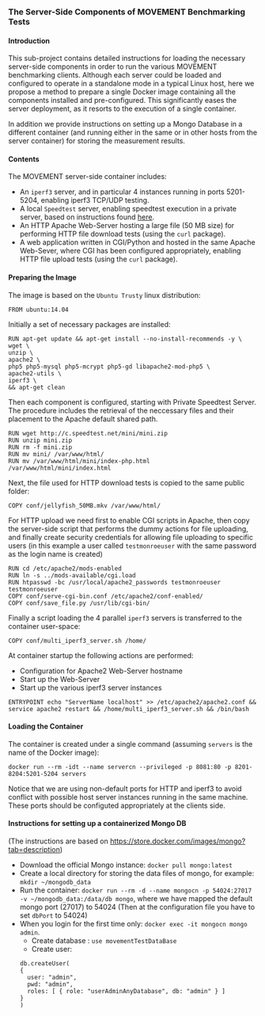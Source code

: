 ### The Server-Side Components of MOVEMENT Benchmarking Tests

#### Introduction
This sub-project contains detailed instructions for loading the necessary server-side components in order to run the various MOVEMENT benchmarking clients.
Although each server could be loaded and configured to operate in a standalone mode in a typical Linux host, here we propose a method to prepare a single Docker image containing all the components installed and pre-configured. This significantly eases the server deployment, as it resorts to the execution of a single container.

In addition we provide instructions on setting up a Mongo Database in a different container (and running either in the same or in other hosts from the server container) for storing the measurement results.

#### Contents
The MOVEMENT server-side container includes:
* An ```iperf3``` server, and in particular 4 instances running in ports 5201-5204, enabling iperf3 TCP/UDP testing.
* A local ```Speedtest``` server, enabling speedtest execution in a private server, based on instructions found [here](http://www.tecmint.com/speedtest-mini-server-to-test-bandwidth-speed/).
* An HTTP Apache Web-Server hosting a large file (50 MB size) for performing HTTP file download tests (using the ```curl``` package).
* A web application written in CGI/Python and hosted in the same Apache Web-Sever, where CGI has been configured appropriately, enabling HTTP file upload tests (using the ```curl``` package).

#### Preparing the Image
The image is based on the ```Ubuntu Trusty``` linux distribution:
```
FROM ubuntu:14.04
```

Initially a set of necessary packages are installed:
```
RUN apt-get update && apt-get install --no-install-recommends -y \
wget \
unzip \
apache2 \
php5 php5-mysql php5-mcrypt php5-gd libapache2-mod-php5 \
apache2-utils \
iperf3 \
&& apt-get clean
```

Then each component is configured, starting with Private Speedtest Server. The procedure includes the retrieval of the neccessary files and their placement to the Apache default shared path.
```
RUN wget http://c.speedtest.net/mini/mini.zip
RUN unzip mini.zip
RUN rm -f mini.zip
RUN mv mini/ /var/www/html/
RUN mv /var/www/html/mini/index-php.html  /var/www/html/mini/index.html
```

Next, the file used for HTTP download tests is copied to the same public folder:
```
COPY conf/jellyfish_50MB.mkv /var/www/html/
```

For HTTP upload we need first to enable CGI scripts in Apache, then copy the server-side script that performs the dummy actions for file uploading, and finally create security credentials for allowing file uploading to specific users (in this example a user called ```testmonroeuser``` with the same password as the login name is created)
```
RUN cd /etc/apache2/mods-enabled
RUN ln -s ../mods-available/cgi.load
RUN htpasswd -bc /usr/local/apache2_passwords testmonroeuser testmonroeuser
COPY conf/serve-cgi-bin.conf /etc/apache2/conf-enabled/
COPY conf/save_file.py /usr/lib/cgi-bin/
```
Finally a script loading the 4 parallel ```iperf3``` servers is transferred to the container user-space:
```
COPY conf/multi_iperf3_server.sh /home/
```

At container startup the following actions are performed:
* Configuration for Apache2 Web-Server hostname
* Start up the Web-Server
* Start up the various iperf3 server instances

```
ENTRYPOINT echo "ServerName localhost" >> /etc/apache2/apache2.conf && service apache2 restart && /home/multi_iperf3_server.sh && /bin/bash
```

#### Loading the Container
The container is created under a single command (assuming ```servers``` is the name of the Docker image):
```
docker run --rm -idt --name servercn --privileged -p 8081:80 -p 8201-8204:5201-5204 servers
```
Notice that we are using non-default ports for HTTP and iperf3 to avoid conflict with possible host server instances running in the same machine. These ports should be configuted appropriately at the clients side.

#### Instructions for setting up a containerized Mongo DB
(The instructions are based on https://store.docker.com/images/mongo?tab=description)

* Download the official Mongo instance: ```docker pull mongo:latest```
* Create a local directory for storing the data files of mongo, for example: ```mkdir ~/mongodb_data```
* Run the container:  ```docker run --rm -d --name mongocn -p 54024:27017 -v ~/mongodb_data:/data/db mongo```, where we have mapped the default mongo port (27017) to 54024 (Then at the configuration file you have to set ```dbPort``` to 54024)
* When you login for the first time only: ```docker exec -it mongocn mongo admin```.
  * Create database : ```use movementTestDataBase```
  * Create user:
  ```
  db.createUser(
  {
	user: "admin",
	pwd: "admin",
	roles: [ { role: "userAdminAnyDatabase", db: "admin" } ]
  }
  )
  ```
